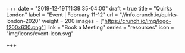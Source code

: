 +++
date = "2019-12-19T11:39:35-04:00"
draft = true
title = "Quirks London"
label = "Event | February 11-12"
url = "//info.crunch.io/quirks-london-2020"
weight = 200
images = ["https://crunch.io/img/logo-1200x630.png"]
link = "Book a Meeting"
series = "resources"
icon = "img/icons/event-icon.svg"

+++
